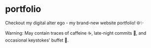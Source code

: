 # portfolio

Checkout my digital alter ego - my brand-new website portfolio! 🌐✨

Warning: May contain traces of caffeine ☕, late-night commits 🌙, and occasional keystokes' buffet 🎉.